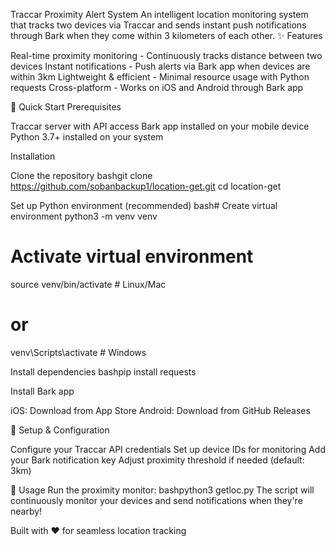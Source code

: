 Traccar Proximity Alert System
An intelligent location monitoring system that tracks two devices via Traccar and sends instant push notifications through Bark when they come within 3 kilometers of each other.
✨ Features

Real-time proximity monitoring - Continuously tracks distance between two devices
Instant notifications - Push alerts via Bark app when devices are within 3km
Lightweight & efficient - Minimal resource usage with Python requests
Cross-platform - Works on iOS and Android through Bark app

🚀 Quick Start
Prerequisites

Traccar server with API access
Bark app installed on your mobile device
Python 3.7+ installed on your system

Installation

Clone the repository
bashgit clone https://github.com/sobanbackup1/location-get.git
cd location-get

Set up Python environment (recommended)
bash# Create virtual environment
python3 -m venv venv

# Activate virtual environment
source venv/bin/activate  # Linux/Mac
# or
venv\Scripts\activate     # Windows

Install dependencies
bashpip install requests

Install Bark app

iOS: Download from App Store
Android: Download from GitHub Releases



📱 Setup & Configuration

Configure your Traccar API credentials
Set up device IDs for monitoring
Add your Bark notification key
Adjust proximity threshold if needed (default: 3km)

🔧 Usage
Run the proximity monitor:
bashpython3 getloc.py
The script will continuously monitor your devices and send notifications when they're nearby!

Built with ❤️ for seamless location tracking 
